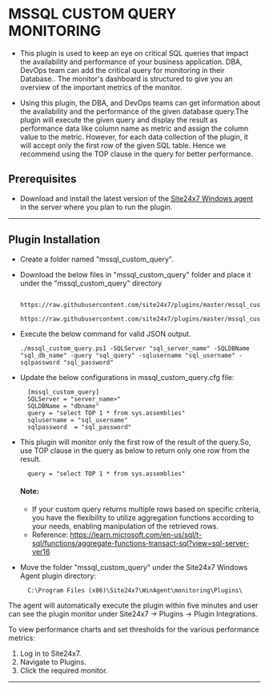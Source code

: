 # MSSQL CUSTOM QUERY MONITORING


- This plugin is used to keep an eye on critical SQL queries that impact the availability and performance of your business application. DBA, DevOps team can add the critical query for monitoring in their Database.. The monitor's dashboard is structured to give you an overview of the important metrics of the monitor.

- Using this plugin, the DBA, and DevOps teams can get information about the availability and the performance of the given database query.The plugin will execute the given query and display the result as performance data like column name as metric and assign the column value to the metric. However, for each data collection of the plugin, it will accept only the first row of the given SQL table. Hence we recommend using the TOP clause in the query for better performance.

## Prerequisites

- Download and install the latest version of the [Site24x7 Windows agent](https://www.site24x7.com/app/client#/admin/inventory/add-monitor) in the server where you plan to run the plugin.

---

## Plugin Installation 

- Create a folder named "mssql_custom_query".
		
- Download the below files in "mssql_custom_query" folder and place it under the "mssql_custom_query" directory

		https://raw.githubusercontent.com/site24x7/plugins/master/mssql_custom_query/mssql_custom_query.ps1
		https://raw.githubusercontent.com/site24x7/plugins/master/mssql_custom_query/mssql_custom_query.cfg

- Execute the below command for valid JSON output.
  ```
  ./mssql_custom_query.ps1 -SQLServer "sql_server_name" -SQLDBName "sql_db_name" -query "sql_query" -sqlusername "sql_username" -sqlpassword "sql_password"
  ```

- Update the below configurations in mssql_custom_query.cfg file:

		[mssql_custom_query]
		SQLServer = "server_name>"
		SQLDBName = "dbname"
		query = "select TOP 1 * from sys.assemblies"
		sqlusername = "sql_username"
		sqlpassword  = "sql_password"
		
- This plugin will monitor only the first row of the result of the query.So, use TOP clause in the query as below to return only one row from the result.

		query = "select TOP 1 * from sys.assemblies"

  #### Note:
  - If your custom query returns multiple rows based on specific criteria, you have the flexibility to utilize aggregation functions according to your needs, enabling manipulation of the retrieved rows.
  - Reference: https://learn.microsoft.com/en-us/sql/t-sql/functions/aggregate-functions-transact-sql?view=sql-server-ver16
- Move the folder "mssql_custom_query" under the Site24x7 Windows Agent plugin directory:

		C:\Program Files (x86)\Site24x7\WinAgent\monitoring\Plugins\


The agent will automatically execute the plugin within five minutes and user can see the plugin monitor under Site24x7 -> Plugins -> Plugin Integrations.

To view performance charts and set thresholds for the various performance metrics:

1. Log in to Site24x7.
2. Navigate to Plugins.
3. Click the required monitor. 

---



